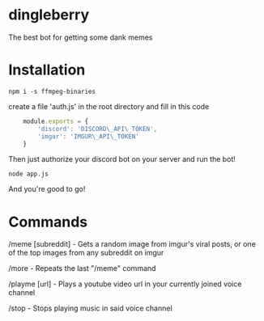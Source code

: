 # dingleberry
The best bot for getting some dank memes

# Installation

	npm i -s ffmpeg-binaries

create a file 'auth.js' in the root directory and fill in this code

```javascript
	module.exports = {
		'discord': 'DISCORD\_API\_TOKEN',
		'imgur': 'IMGUR\_API\_TOKEN'
	}
```

Then just authorize your discord bot on your server and run the bot!

	node app.js

And you're good to go!


# Commands

/meme [subreddit] - Gets a random image from imgur's viral posts, or one of the top images from any subreddit on imgur

/more - Repeats the last "/meme" command

/playme [url] - Plays a youtube video url in your currently joined voice channel

/stop - Stops playing music in said voice channel